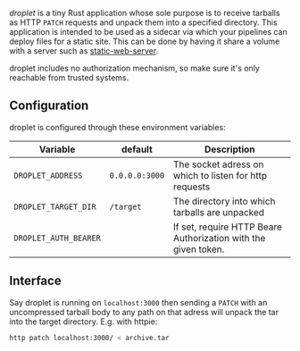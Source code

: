 _droplet_ is a tiny Rust application whose sole purpose is to receive tarballs as HTTP `PATCH` requests and unpack them into a specified directory.
This application is intended to be used as a sidecar via which your pipelines can deploy files for a static site.
This can be done by having it share a volume with a server such as [static-web-server](https://github.com/joseluisq/static-web-server).

droplet includes no authorization mechanism, so make sure it's only reachable from trusted systems.

## Configuration

droplet is configured through these environment variables:

| Variable              | default        | Description                                                    |
| --------------------- | -------------- | -------------------------------------------------------------- |
| `DROPLET_ADDRESS`     | `0.0.0.0:3000` | The socket adress on which to listen for http requests         |
| `DROPLET_TARGET_DIR`  | `/target`      | The directory into which tarballs are unpacked                 |
| `DROPLET_AUTH_BEARER` |                | If set, require HTTP Beare Authorization with the given token. |

## Interface

Say droplet is running on `localhost:3000` then sending a `PATCH` with an uncompressed tarball body to any path on that adress will unpack the tar into the target directory.
E.g. with httpie:

```bash
http patch localhost:3000/ < archive.tar
```
